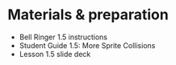 # Materials & preparation

- Bell Ringer 1.5 instructions
- Student Guide 1.5: More Sprite Collisions
- Lesson 1.5 slide deck
